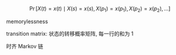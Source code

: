 $$
\Pr {\big [}X(t)=x(t)\mid X(s)=x(s),X(p_{1})=x(p_{1}),X(p_{2})=x(p_{2}),\dots {\big ]}
$$

memorylessness

transition matrix: 状态的转移概率矩阵, 每一行的和为 1


时齐 Markov 链
